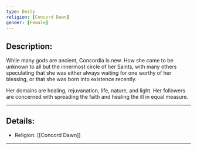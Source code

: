 ```yaml
---
type: Deity
religion: [Concord Dawn]
gender: [Female]
---
```


## Description:

While many gods are ancient, Concordia is new. How she came to be unknown to all but the innermost circle of her Saints, with many others speculating that she was either always waiting for one worthy of her blessing, or that she was born into existence recently.

Her domains are healing, rejuvanation, life, nature, and light. Her followers are concerned with spreading the faith and healing the ill in equal measure.

---
## Details:
- Religion: [[Concord Dawn]]

---

